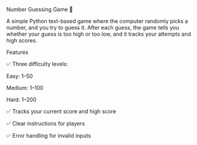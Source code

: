 Number Guessing Game 🎯

A simple Python text-based game where the computer randomly picks a number, and you try to guess it. After each guess, the game tells you whether your guess is too high or too low, and it tracks your attempts and high scores.

Features

✅ Three difficulty levels:

Easy: 1–50

Medium: 1–100

Hard: 1–200

✅ Tracks your current score and high score

✅ Clear instructions for players

✅ Error handling for invalid inputs
